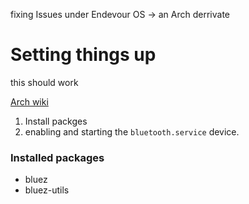 
fixing Issues under Endevour OS -> an Arch derrivate 

# Setting things up
this should work 



[Arch wiki](https://wiki.archlinux.org/title/Bluetooth)


1. Install packges
2. enabling and starting the `bluetooth.service` device. 
### Installed packages 

- bluez
- bluez-utils


